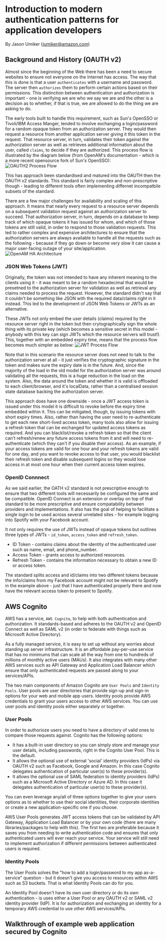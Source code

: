 # Introduction to modern authentication patterns for application developers

By Jason Umiker (jumiker@amazon.com)

## Background and History (OAUTH v2)

Almost since the beginning of the Web there has been a need to secure websites to ensure not everyone on the Internet has access. The way that this is done is that a user `authenticates` with a username and password. The server then `authorizes` them to perform certain actions based on their permissions. This distinction between authentication and authorization is important - one is verifying we are who we say we are and the other is a decision as to whether, if that is true, we are allowed to do the thing we are asking to do.

The early tools built to handle this requirement, such as Sun's OpenSSO or Tivoli/IBM Access Manger, tended to involve exchanging a login/password for a random opaque token from an authorization server. They would then request a resource from another application server giving it this token in the request. That resource server, in turn, validates their token against the authorization server as well as retrieves additional information about the user, called `claims`, to decide if they are authorized. This process flow is illustrated by the diagram below (from OpenAM's documentation - which is a more recent opensource fork of Sun's OpenSSO):
![OAUTH2 Process Flow](/oauth2-ropc.svg)

This has approach been standardised and matured into the OAUTH then the OAUTH v2 standards. This standard is fairly complex and non-prescriptive though - leading to different tools often implementing differnet incompatbile subsets of the standard.

There are a few major challenges for availability and scaling of this approach. It means that nearly every request to a resource server depends on a subsequent validation request against an authorization server to succeed. That authorization server, in turn, depends on a database to keep track of which opaque tokens it has issued for whom, and which of those tokens are still valid, in order to respond to those validation requests. This led to rather complex and expensive architectures to ensure that the authorization servers are always available to handle all the requests such as the following - because if they go down or become very slow it can cause a major user-facing outage of your site/application.
![OpenAM HA Architecture](/active-active-deployment.png)

### JSON Web Tokens (JWT)

Originally, the token was not intended to have any inherent meaning to the clients using it - it was meant to be a random hexadecimal  that would be presetned to the authorization server for validation as well as retrieval any claims needed to process the request. However, the standard didn't say that it couldn't be something like JSON with the required data/claims right in it instead. This led to the development of JSON Web Tokens or JWTs as an alternative.

These JWTs not only embed the user details (claims) required by the resource server right in the token but then crytographically sign the whole thing with its private key (which becomes a sensitive secret in this model - anybody with this key can sign JWTs which the resource servers will trust!). This, together with an embedded expiry time, means that the process flow becomes much simpler as below:
![JWT Process Flow](/jwt.png)

Note that in this scenario the resource server does not need to talk to the authorization server at all - it just verifies the cryptographic signature in the token and makes sure the expiry date is in the future. And, since the majority of the load in the old model for the authorization server was around validating all the requests, this is a huge reduction in the load on the system. Also, the data around the token and whether it is valid is offloaded to each client/browser, and it's localData, rather than a centralised session state database backing the authorization server.

This approach does have one downside - once a JWT access token is issued under this model it is difficult to revoke before the expiry time embedded within it. This can be mitigated, though, by issuing tokens with short expiry times. Also, rather than having the user need to re-authenticate to get each new short-lived access token, many tools also allow for issuing a refresh token that can be exchanged for updated access tokens as required. And you can blacklist/revoke a refresh token so that the client can't refresh/renew any future access tokens from it and will need to re-authenticate (which they can't if you disable their access). As an example, if your access tokens are valid for one hour and your refresh tokens are valid for one day, and you want to revoke access to that user, you would blacklist their refresh token and disable subsequent logins so they would lose access in at most one hour when their current access token expires.

### OpenID Connnect

As we said earlier, the OATH v2 standard is not prescriptive enough to ensure that two different tools will necessarily be configured the same and be compatible. OpenID Connect is an extension or overlay on top of that standard to be more prescriptive and ensure compatability between providers and implementations. It also has the goal of helping to facilitate a single login to be used across several unrelated sites - for example logging into Spotify with your Facebook account.

It not only requires the use of JWTs instead of opaque tokens but outlines three types of JWTs - `id_token`, `access_token` and `refresh_token`.

* ID Token - contains claims about the identity of the authenticated user such as name, email, and phone_number.
* Access Token - grants access to authorized resources.
* Refresh Token - contains the information necessary to obtain a new ID or access token.

The standard splits access and id/claims into two different tokens because the info/claims from my Facebook account might not be relevant to Spotify in the example above - just that I have authenticated properly there and now have the relevant access token to present to Spotify.

## AWS Cognito

AWS has a service, `AWS Cognito`, to help with both authentication and authorization. It standards-based and adheres to the OAUTH v2 and OpenID Connect as well as SAML v2 (in order to federate with things such as Microsoft Active Directory).

As a fully managed service, it is easy to set up without any worries about standing up server infrastructure. It is an affordable pay-per-use service that has no minimums that can scale all the way from one to hundreds of millions of monthly active users (MAUs). It also integrates with many other AWS services such as API Gateway and Application Load Balancer which ensure that only authenticated requests are passed along to your services/APIs.

The two main components of Amazon Cognito are `User Pools` and `Identity Pools`. User pools are user directories that provide sign-up and sign-in options for your web and mobile app users. Identity pools provide AWS credentials to grant your users access to other AWS services. You can use user pools and identity pools either separately or together.

### User Pools

In order to authorioze users you need to have a directory of valid ones to compare those requests against. Cognito has the following options:

* It has a built-in user directory so you can simply store and manage your user details, including passwords, right in the Cognito User Pool. This is the default.
* It allows the optional use of external 'social' identity providers (IdPs) via OAUTH v2 such as Facebook, Google and Amazon. In this case Cognito delegates authentication of particular user(s) to these provider(s).
* It allows the optional use of SAML federation to identity providers (IdPs) such as a Microsoft Active Directory or Azure AD. In this case it delegates authentication of particular user(s) to these provider(s).

You can even leverage any/all of three options together to give your users options as to whether to use their social identities, their corporate identities or create a new application-specific one if you choose.

AWS User Pools generates JWT access tokens that can be validated by API Gateway, Application Load Balancer or by your own code (there are many libraries/packages to help with this). The first two are preferable because it saves you from needing to write authentication code and ensures that only authenticated users will ever reach your service. Your service will still need to implement authorization if different permissions between authenticated users is required.

### Identity Pools

The User Pools solves the "how to add a login/password to my app as-a-service" question - but it doesn't give you access to resources within AWS such as S3 buckets. That is what Identity Pools can do for you.

An Identity Pool doesn't have its own user directory or do its own authentication - is uses either a User Pool or any OAUTH v2 or SAML v2 identity provider (IdP). It is for authorization and exchanging an identity for a temporary AWS credential to use other AWS services/APIs.

## Walkthrough of example web application secured by Cognito
